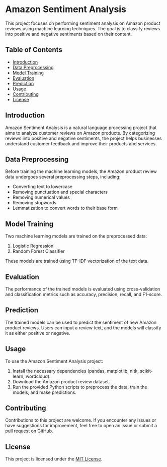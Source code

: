 # Amazon Sentiment Analysis

This project focuses on performing sentiment analysis on Amazon product reviews using machine learning techniques. The goal is to classify reviews into positive and negative sentiments based on their content.

## Table of Contents

- [Introduction](#introduction)
- [Data Preprocessing](#data-preprocessing)
- [Model Training](#model-training)
- [Evaluation](#evaluation)
- [Prediction](#prediction)
- [Usage](#usage)
- [Contributing](#contributing)
- [License](#license)

## Introduction

Amazon Sentiment Analysis is a natural language processing project that aims to analyze customer reviews on Amazon products. By categorizing reviews into positive and negative sentiments, the project helps businesses understand customer feedback and improve their products and services.

## Data Preprocessing

Before training the machine learning models, the Amazon product review data undergoes several preprocessing steps, including:

- Converting text to lowercase
- Removing punctuation and special characters
- Removing numerical values
- Removing stopwords
- Lemmatization to convert words to their base form

## Model Training

Two machine learning models are trained on the preprocessed data:

1. Logistic Regression
2. Random Forest Classifier

These models are trained using TF-IDF vectorization of the text data.

## Evaluation

The performance of the trained models is evaluated using cross-validation and classification metrics such as accuracy, precision, recall, and F1-score.

## Prediction

The trained models can be used to predict the sentiment of new Amazon product reviews. Users can input a review text, and the models will classify it as either positive or negative.

## Usage

To use the Amazon Sentiment Analysis project:

1. Install the necessary dependencies (pandas, matplotlib, nltk, scikit-learn, wordcloud).
2. Download the Amazon product review dataset.
3. Run the provided Python scripts to preprocess the data, train the models, and make predictions.

## Contributing

Contributions to this project are welcome. If you encounter any issues or have suggestions for improvement, feel free to open an issue or submit a pull request on GitHub.

## License

This project is licensed under the [MIT License](LICENSE).
